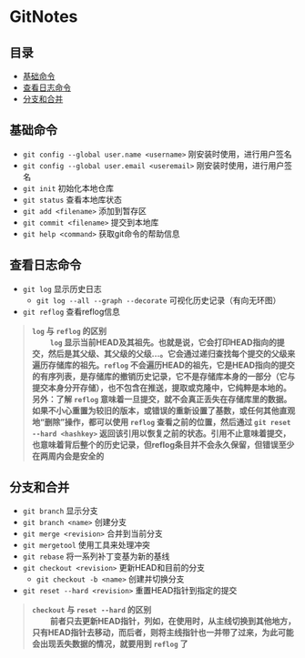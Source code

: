 # GitNotes  

## 目录

- [基础命令](#基础命令)
- [查看日志命令](#查看日志命令)
- [分支和合并](#分支和合并)

## 基础命令  

- `git config --global user.name <username>` 刚安装时使用，进行用户签名  
- `git config --global user.email <useremail>` 刚安装时使用，进行用户签名  
- `git init` 初始化本地仓库   
- `git status` 查看本地库状态  
- `git add <filename>` 添加到暂存区  
- `git commit <filename>` 提交到本地库
- `git help <command>` 获取git命令的帮助信息  

## 查看日志命令

- `git log` 显示历史日志  
  - `git log --all --graph --decorate` 可视化历史记录（有向无环图）  
- `git reflog` 查看reflog信息
   
>**`log` 与 `reflog` 的区别**  
>&nbsp;&nbsp;&nbsp;&nbsp;&nbsp;&nbsp;&nbsp;&nbsp;**`log` 显示当前HEAD及其祖先。也就是说，它会打印HEAD指向的提交，然后是其父级、其父级的父级...。它会通过递归查找每个提交的父级来遍历存储库的祖先。`reflog` 不会遍历HEAD的祖先，它是HEAD指向的提交的有序列表，是存储库的撤销历史记录，它不是存储库本身的一部分（它与提交本身分开存储），也不包含在推送，提取或克隆中，它纯粹是本地的。另外：了解 `reflog` 意味着一旦提交，就不会真正丢失在存储库里的数据。如果不小心重置为较旧的版本，或错误的重新设置了基数，或任何其他直观地“删除”操作，都可以使用 `reflog` 查看之前的位置，然后通过 `git reset --hard <hashkey>` 返回该引用以恢复之前的状态。引用不止意味着提交，也意味着背后整个的历史记录，但reflog条目并不会永久保留，但错误至少在两周内会是安全的**

## 分支和合并

- `git branch` 显示分支  
- `git branch <name>` 创建分支  
- `git merge <revision>` 合并到当前分支  
- `git mergetool` 使用工具来处理冲突  
- `git rebase` 将一系列补丁变基为新的基线  
- `git checkout <revision>` 更新HEAD和目前的分支  
  - `git checkout -b <name>` 创建并切换分支
- `git reset --hard <revision>` 重置HEAD指针到指定的提交

>**`checkout` 与 `reset --hard` 的区别**  
>&nbsp;&nbsp;&nbsp;&nbsp;&nbsp;&nbsp;&nbsp;&nbsp;**前者只去更新HEAD指针，列如，在使用时，从主线切换到其他地方，只有HEAD指针去移动，而后者，则将主线指针也一并带了过来，为此可能会出现丢失数据的情况，就要用到 `reflog` 了**  


